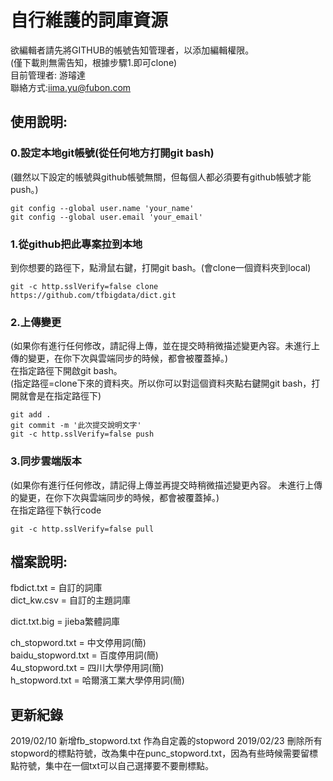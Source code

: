 ﻿# 自行維護的詞庫資源  
欲編輯者請先將GITHUB的帳號告知管理者，以添加編輯權限。  
(僅下載則無需告知，根據步驟1.即可clone)  
目前管理者: 游璿達  
聯絡方式:iima.yu@fubon.com  
  
  
## 使用說明:  
### 0.設定本地git帳號(從任何地方打開git bash)  
(雖然以下設定的帳號與github帳號無關，但每個人都必須要有github帳號才能push。)  
```git
git config --global user.name 'your_name'
git config --global user.email 'your_email'
```
  
### 1.從github把此專案拉到本地  
到你想要的路徑下，點滑鼠右鍵，打開git bash。(會clone一個資料夾到local)  
```git
git -c http.sslVerify=false clone https://github.com/tfbigdata/dict.git
```
  
### 2.上傳變更  
(如果你有進行任何修改，請記得上傳，並在提交時稍微描述變更內容。未進行上傳的變更，在你下次與雲端同步的時候，都會被覆蓋掉。)  
在指定路徑下開啟git bash。  
(指定路徑=clone下來的資料夾。所以你可以對這個資料夾點右鍵開git bash，打開就會是在指定路徑下)  
```git
git add .
git commit -m '此次提交說明文字'
git -c http.sslVerify=false push
```

### 3.同步雲端版本  
(如果你有進行任何修改，請記得上傳並再提交時稍微描述變更內容。
未進行上傳的變更，在你下次與雲端同步的時候，都會被覆蓋掉。)  
在指定路徑下執行code  
```git
git -c http.sslVerify=false pull
```
  
## 檔案說明:
fbdict.txt = 自訂的詞庫  
dict_kw.csv = 自訂的主題詞庫  
  
dict.txt.big = jieba繁體詞庫  
  
ch_stopword.txt = 中文停用詞(簡)  
baidu_stopword.txt = 百度停用詞(簡)  
4u_stopword.txt = 四川大學停用詞(簡)  
h_stopword.txt = 哈爾濱工業大學停用詞(簡)  

## 更新紀錄
2019/02/10 新增fb_stopword.txt 作為自定義的stopword
2019/02/23 刪除所有stopword的標點符號，改為集中在punc_stopword.txt，因為有些時候需要留標點符號，集中在一個txt可以自己選擇要不要刪標點。